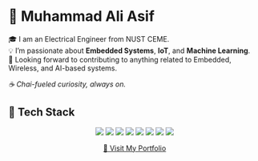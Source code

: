 # 📶 Muhammad Ali Asif

🎓 I am an Electrical Engineer from NUST CEME.  
💡 I’m passionate about **Embedded Systems**, **IoT**, and **Machine Learning**.  
🤝 Looking forward to contributing to anything related to Embedded, Wireless, and AI-based systems.  

*☕ Chai-fueled curiosity, always on.*

## 🚀 Tech Stack
<p align="center">
  <img src="https://img.shields.io/badge/Embedded%20C-00599C?style=for-the-badge&logo=c&logoColor=white" />
  <img src="https://img.shields.io/badge/C++-004482?style=for-the-badge&logo=cplusplus&logoColor=white" />
  <img src="https://img.shields.io/badge/Python-3776AB?style=for-the-badge&logo=python&logoColor=white" />
  <img src="https://img.shields.io/badge/IoT-00C853?style=for-the-badge&logo=internetofthings&logoColor=white" />
  <img src="https://img.shields.io/badge/Wireless%20Communication-0A192F?style=for-the-badge" />
  <img src="https://img.shields.io/badge/Scikit--Learn-F7931E?style=for-the-badge&logo=scikitlearn&logoColor=white" />
  <img src="https://img.shields.io/badge/Pandas-150458?style=for-the-badge&logo=pandas&logoColor=white" />
  <img src="https://img.shields.io/badge/Computer%20Vision-8E24AA?style=for-the-badge" />
</p>

<p align="center">
  <a href="https://m-ali-asif-portfolio-ekdw7bv6x-m-ali-asifs-projects.vercel.app/" target="_blank">
    🔗 Visit My Portfolio
  </a>
</p>
